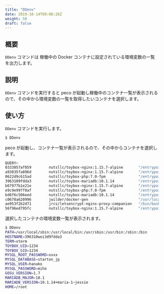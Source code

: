 ```yaml
---
title: "DDenv"
date: 2019-10-14T09:06:26Z
weight: 50
draft: false
---
```


## 概要
``DDenv`` コマンドは 稼働中の Docker コンテナに設定されている環境変数の一覧を出力します。

## 説明
``DDenv`` コマンドを実行すると peco が起動し稼働中のコンテナ一覧が表示されるので、その中から環境変数の一覧を取得したいコンテナを選択します。

## 使い方
``DDenv`` コマンドを実行します。

```bash
$ DDenv
```

peco が起動し、コンテナ一覧が表示されるので、その中からコンテナを選択します。

```bash
QUERY>                                                                 IgnoreCase [10 (1/1)]
0333057af059        nutsllc/toybox-nginx:1.15.7-alpine       "/entrypoint-ex.sh"      36 min
a93835fa896d        nutsllc/toybox-nginx:1.15.7-alpine       "/entrypoint-ex.sh"      7 week
0622d9c615ad        nutsllc/toybox-php:7.0-fpm               "/entrypoint-ex.sh p…"   7 week
3963109fdda3        nutsllc/toybox-mariadb:10.1.14           "/entrypoint-ex.sh"      7 week
b67977b1e21e        nutsllc/toybox-nginx:1.15.7-alpine       "/entrypoint-ex.sh"      7 week
e9c9e997f0af        nutsllc/toybox-php:7.0-fpm               "/entrypoint-ex.sh p…"   7 week
bd6f6c506eed        nutsllc/toybox-mariadb:10.1.14           "/entrypoint-ex.sh"      7 week
c0678a620996        jwilder/docker-gen                       "/usr/local/bin/dock…"   7 week
ae953f2b2d71        jrcs/letsencrypt-nginx-proxy-companion   "/bin/bash /app/entr…"   7 week
56f96ed795fc        nutsllc/toybox-nginx:1.15.7-alpine       "/entrypoint-ex.sh"      7 week
```

選択したコンテナの環境変数一覧が表示されます。

```bash
$ DDenv
PATH=/usr/local/sbin:/usr/local/bin:/usr/sbin:/usr/bin:/sbin:/bin
HOSTNAME=396310woi3d9fdda3
TERM=xterm
TOYBOX_UID=1234
TOYBOX_GID=1234
MYSQL_ROOT_PASSWORD=xxxx
MYSQL_DATABASE=starton_jp
MYSQL_USER=hanako
MYSQL_PASSWORD=miho
GOSU_VERSION=1.7
MARIADB_MAJOR=10.1
MARIADB_VERSION=10.1.14+maria-1~jessie
HOME=/root
```
